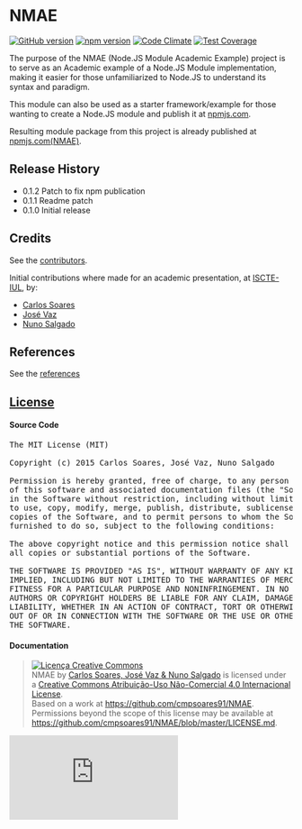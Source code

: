 # NMAE
[![GitHub version](https://badge.fury.io/gh/cmpsoares91%2Fnmae.svg)](http://badge.fury.io/gh/cmpsoares91%2Fnmae) [![npm version](https://badge.fury.io/js/nmae.svg)](http://badge.fury.io/js/nmae) [![Code Climate](https://codeclimate.com/github/cmpsoares91/NMAE/badges/gpa.svg)](https://codeclimate.com/github/cmpsoares91/NMAE) [![Test Coverage](https://codeclimate.com/github/cmpsoares91/NMAE/badges/coverage.svg)](https://codeclimate.com/github/cmpsoares91/NMAE)

The purpose of the NMAE (Node.JS Module Academic Example) project is to serve as an Academic example of a Node.JS Module implementation, making it easier for those unfamiliarized to Node.JS to understand its syntax and paradigm.

This module can also be used as a starter framework/example for those wanting to create a Node.JS module and publish it at [npmjs.com](https://www.npmjs.com/).

Resulting module package from this project is already published at [npmjs.com(NMAE)](https://www.npmjs.com/package/nmae).

## Release History

* 0.1.2 Patch to fix npm publication
* 0.1.1 Readme patch
* 0.1.0 Initial release

## Credits

  See the [contributors](https://github.com/cmpsoares91/NMAE/graphs/contributors).
  
  Initial contributions where made for an academic presentation, at [ISCTE-IUL](http://www.iscte-iul.pt/en/home.aspx), by:
   - [Carlos Soares](https://github.com/cmpsoares91/)
   - [José Vaz](https://github.com/JoseVaz)
   - [Nuno Salgado](https://github.com/ncsalgado)

## References

  See the [references](https://github.com/cmpsoares91/NMAE/blob/master/REFERENCES.md)

## [License](https://github.com/cmpsoares91/NMAE/blob/master/LICENSE.md)
#### Source Code
<pre>
The MIT License (MIT)

Copyright (c) 2015 Carlos Soares, José Vaz, Nuno Salgado

Permission is hereby granted, free of charge, to any person obtaining a copy
of this software and associated documentation files (the "Software"), to deal
in the Software without restriction, including without limitation the rights
to use, copy, modify, merge, publish, distribute, sublicense, and/or sell
copies of the Software, and to permit persons to whom the Software is
furnished to do so, subject to the following conditions:

The above copyright notice and this permission notice shall be included in
all copies or substantial portions of the Software.

THE SOFTWARE IS PROVIDED "AS IS", WITHOUT WARRANTY OF ANY KIND, EXPRESS OR
IMPLIED, INCLUDING BUT NOT LIMITED TO THE WARRANTIES OF MERCHANTABILITY,
FITNESS FOR A PARTICULAR PURPOSE AND NONINFRINGEMENT. IN NO EVENT SHALL THE
AUTHORS OR COPYRIGHT HOLDERS BE LIABLE FOR ANY CLAIM, DAMAGES OR OTHER
LIABILITY, WHETHER IN AN ACTION OF CONTRACT, TORT OR OTHERWISE, ARISING FROM,
OUT OF OR IN CONNECTION WITH THE SOFTWARE OR THE USE OR OTHER DEALINGS IN
THE SOFTWARE.
</pre>

#### Documentation
><a rel="license" href="http://creativecommons.org/licenses/by-nc/4.0/"><img alt="Licença Creative Commons" style="border-width:0" src="https://i.creativecommons.org/l/by-nc/4.0/88x31.png" /></a><br /><span xmlns:dct="http://purl.org/dc/terms/" property="dct:title">NMAE</span> by <a xmlns:cc="http://creativecommons.org/ns#" href="https://github.com/cmpsoares91/NMAE" property="cc:attributionName" rel="cc:attributionURL">Carlos Soares, José Vaz & Nuno Salgado</a> is licensed under a <a rel="license" href="http://creativecommons.org/licenses/by-nc/4.0/">Creative Commons Atribuição-Uso Não-Comercial 4.0 Internacional License</a>.<br />Based on a work at <a xmlns:dct="http://purl.org/dc/terms/" href="https://github.com/cmpsoares91/NMAE" rel="dct:source">https://github.com/cmpsoares91/NMAE</a>.<br />Permissions beyond the scope of this license may be available at <a xmlns:cc="http://creativecommons.org/ns#" href="https://github.com/cmpsoares91/NMAE/blob/master/LICENSE.md" rel="cc:morePermissions">https://github.com/cmpsoares91/NMAE/blob/master/LICENSE.md</a>.


[![Analytics](https://ga-beacon.appspot.com/UA-61026805-1/GitHub/NMAE/README.md)](https://github.com/igrigorik/ga-beacon)
